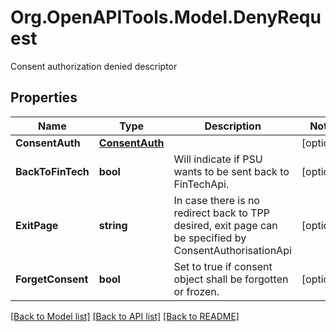 # Org.OpenAPITools.Model.DenyRequest
Consent authorization denied descriptor

## Properties

Name | Type | Description | Notes
------------ | ------------- | ------------- | -------------
**ConsentAuth** | [**ConsentAuth**](ConsentAuth.md) |  | [optional] 
**BackToFinTech** | **bool** | Will indicate if PSU wants to be sent back to FinTechApi. | [optional] 
**ExitPage** | **string** | In case there is no redirect back to TPP desired, exit page can be specified by ConsentAuthorisationApi | [optional] 
**ForgetConsent** | **bool** | Set to true if consent object shall be forgotten or frozen. | [optional] 

[[Back to Model list]](../README.md#documentation-for-models) [[Back to API list]](../README.md#documentation-for-api-endpoints) [[Back to README]](../README.md)

